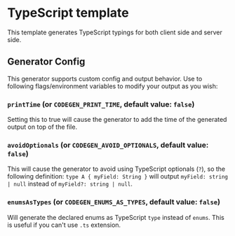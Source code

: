 # TypeScript template

This template generates TypeScript typings for both client side and server side.

## Generator Config

This generator supports custom config and output behavior. Use to following flags/environment variables to modify your output as you wish:

### `printTime` (or `CODEGEN_PRINT_TIME`, default value: `false`)

Setting this to true will cause the generator to add the time of the generated output on top of the file.

### `avoidOptionals` (or `CODEGEN_AVOID_OPTIONALS`, default value: `false`)

This will cause the generator to avoid using TypeScript optionals (`?`), so the following definition: `type A { myField: String }` will output `myField: string | null` instead of `myField?: string | null`.

### `enumsAsTypes` (or `CODEGEN_ENUMS_AS_TYPES`, default value: `false`)

Will generate the declared enums as TypeScript `type` instead of `enums`. This is useful if you can't use `.ts` extension.
